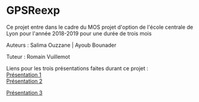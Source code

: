 # GPSReexp

Ce projet entre dans le cadre du MOS projet d'option de l'école centrale de Lyon pour l'année 2018-2019 pour une durée de trois mois 

Auteurs : Salima Ouzzane | Ayoub Bounader 

Tuteur : Romain Vuillemot 

Liens pour les trois présentations faites durant ce projet : <br/>
<a href="https://docs.google.com/presentation/d/10y-E3djbsYoL56e8vNq3SB7qvQvAdGd1OUXuQoltdu8/edit#slide=id.g4c5f20b571_0_2"> Présentation 1</a> <br/>
<a href="https://docs.google.com/presentation/d/1vrml5eXRaUugMH-sz1BPIBjXSz5X8KUP7IOuXcthnqM/edit#slide=id.p"> Présentation 2</a><br/>

<a href="https://docs.google.com/presentation/d/1cWUvtuR2cwUWYRyrvdwfi9C3wZ35II2btSlXT6vmjZs/edit#slide=id.g54afcf5b28_0_68"> Présentation 3 </a>
